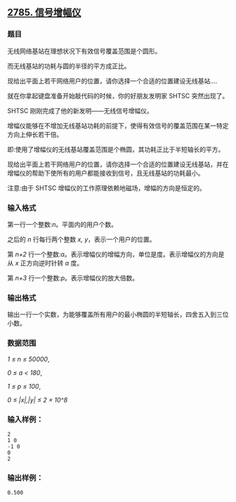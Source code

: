 ## [2785. 信号增幅仪](https://www.acwing.com/problem/content/2787/)

### 题目

无线网络基站在理想状况下有效信号覆盖范围是个圆形。

而无线基站的功耗与圆的半径的平方成正比。

现给出平面上若干网络用户的位置，请你选择一个合适的位置建设无线基站....

就在你拿起键盘准备开始敲代码的时候，你的好朋友发明家 SHTSC 突然出现了。

SHTSC 刚刚完成了他的新发明——无线信号增幅仪。

增幅仪能够在不增加无线基站功耗的前提下，使得有效信号的覆盖范围在某一特定方向上伸长若干倍。

即:使用了增幅仪的无线基站覆盖范围是个椭圆，其功耗正比于半短轴长的平方。

现给出平面上若干网络用户的位置，请你选择一个合适的位置建设无线基站，并在增幅仪的帮助下使所有的用户都能接收到信号，且无线基站的功耗最小。

注意:由于 SHTSC 增幅仪的工作原理依赖地磁场，增幅的方向是恒定的。

### 输入格式

第一行一个整数:*n*。平面内的用户个数。

之后的 *n* 行每行两个整数 *x, y*，表示一个用户的位置。

第 *n+2* 行一个整数:*a*。表示增幅仪的增幅方向，单位是度。表示增幅仪的方向是从 *x* 正方向逆时针转 *a* 度。

第 *n+3* 行一个整数:*p*。表示增幅仪的放大倍数。

### 输出格式

输出一行一个实数，为能够覆盖所有用户的最小椭圆的半短轴长，四舍五入到三位小数。

### 数据范围

*1 ≤ n ≤ 50000*,

*0 ≤ a < 180*,

*1 ≤ p ≤ 100*,

*0 ≤ |x|,|y| ≤ 2 × 10^8*

### 输入样例：

```
2
1 0
-1 0
0
2
```

### 输出样例：

```
0.500
```

